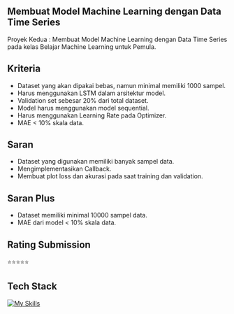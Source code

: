 ## Membuat Model Machine Learning dengan Data Time Series
Proyek Kedua : Membuat Model Machine Learning dengan Data Time Series pada kelas Belajar Machine Learning untuk Pemula.

## Kriteria
- Dataset yang akan dipakai bebas, namun minimal memiliki 1000 sampel.
- Harus menggunakan LSTM dalam arsitektur model.
- Validation set sebesar 20% dari total dataset.
- Model harus menggunakan model sequential.
- Harus menggunakan Learning Rate pada Optimizer.
- MAE < 10% skala data.

## Saran
- Dataset yang digunakan memiliki banyak sampel data.
- Mengimplementasikan Callback.
- Membuat plot loss dan akurasi pada saat training dan validation.

## Saran Plus
- Dataset memiliki minimal 10000 sampel data.
- MAE dari model < 10% skala data.

## Rating Submission
⭐⭐⭐⭐⭐

## Tech Stack
[![My Skills](https://skillicons.dev/icons?i=python)](https://github.com/takasicode/ml-data-time-series)
